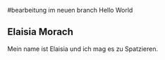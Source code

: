 #bearbeitung im neuen branch
Hello World
## Elaisia Morach
Mein name ist Elaisia und ich mag es zu Spatzieren.

